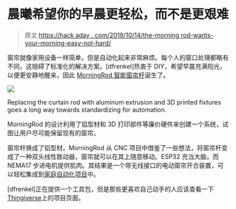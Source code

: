 # 晨曦希望你的早晨更轻松，而不是更艰难

> 原文:[https://hack aday . com/2019/10/14/the-morning rod-wants-your-morning-easy-not-hard/](https://hackaday.com/2019/10/14/the-morningrod-wants-your-mornings-easier-not-harder/)

窗帘就像家用设备一样简单，但是自动化起来非常麻烦。每个人的窗口处理都略有不同，这阻碍了标准化的解决方案。[dfrenkel]热衷于 DIY，希望早晨充满阳光，以便更安静地醒来，因此 [MorningRod 智能窗帘杆](https://www.thingiverse.com/thing:3889979)诞生了。

![](../Images/6d6728ec9c617e59c7b307a98bba271b.png)

Replacing the curtain rod with aluminum extrusion and 3D printed fixtures goes a long way towards standardizing for automation.

MorningRod 的设计利用了铝型材和 3D 打印部件等廉价硬件来创建一个系统，试图让用户尽可能保留现有的窗帘。

窗帘杆换成了铝型材。MorningRod 从 CNC 项目中借鉴了一些想法，将窗帘杆变成了一种双头线性致动器，窗帘就可以在其上随意移动。ESP32 充当大脑，而 NEMA17 步进电机提供肌肉。其结果是一个带无线接口的电动窗帘开合装置，可以轻松集成到[家庭自动化项目](https://hackaday.com/2019/01/05/build-a-home-automation-hub-for-20/)中。

[dfrenkel]正在提供一个工具包，但是那些更喜欢自己动手的人应该查看一下[Thingiverse](https://www.thingiverse.com/thing:3889979)上的项目页面。